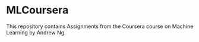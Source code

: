 # MLCoursera
This repository contains Assignments from the Coursera course on Machine Learning by Andrew Ng.

